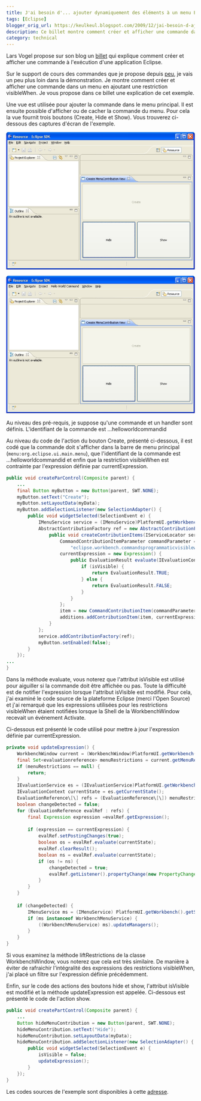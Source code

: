 ```yaml
---
title: J'ai besoin d'... ajouter dynamiquement des éléments à un menu Eclipse
tags: [Eclipse]
blogger_orig_url: https://keulkeul.blogspot.com/2009/12/jai-besoin-d-ajouter-dynamiquement-des.html
description: Ce billet montre comment créer et afficher une commande dans un menu en ajoutant une restriction visibleWhen.
category: technical
---
```


Lars Vogel propose sur son blog un [billet](http://www.vogella.de/blog/2009/12/03/commands-menu-runtime/) qui explique comment créer et afficher une commande à l'exécution d'une application Eclipse.

Sur le support de cours des commandes que je propose depuis [peu](http://keulkeul.blogspot.com/2009/11/introduction-la-construction-de.html), je vais un peu plus loin dans la démonstration. Je montre comment créer et afficher une commande dans un menu en ajoutant une restriction visibleWhen. Je vous propose dans ce billet une explication de cet exemple.

Une vue est utilisée pour ajouter la commande dans le menu principal. Il est ensuite possible d'afficher ou de cacher la commande du menu. Pour cela la vue fournit trois boutons (Create, Hide et Show). Vous trouverez ci-dessous des captures d'écran de l'exemple.  

![/images/hidedynamiccommand.jpg](/images/hidedynamiccommand.jpg)
  
![/images/showdynamiccommand.jpg](/images/showdynamiccommand.jpg)

Au niveau des pré-requis, je suppose qu'une commande et un handler sont définis. L'identifiant de la commande est ...helloworldcommandid  
  
Au niveau du code de l'action du bouton Create, présenté ci-dessous, il est codé que la commande doit s'afficher dans la barre de menu principal (`menu:org.eclipse.ui.main.menu`), que l'identifiant de la commande est ...helloworldcommandid et enfin que la restriction visibleWhen est contrainte par l'expression définie par currentExpression.  

```java
public void createParControl(Composite parent) {  
    ...  
    final Button myButton = new Button(parent, SWT.NONE);  
    myButton.setText("Create");  
    myButton.setLayoutData(myData);  
    myButton.addSelectionListener(new SelectionAdapter() {  
        public void widgetSelected(SelectionEvent e) {  
            IMenuService service = (IMenuService)PlatformUI.getWorkbench().getService(IMenuService.class);  
            AbstractContributionFactory ref = new AbstractContributionFactory("menu:org.eclipse.ui.main.menu", null) {  
                public void createContributionItems(IServiceLocator serviceLocator, IContributionRoot additions) {  
                    CommandContributionItemParameter commandParameter = new CommandContributionItemParameter(serviceLocator, "contributionitem",  
                        "eclipse.workbench.commandsprogrammaticvisiblewhenexamples.helloworldcommandid" CommandContributionItem.STYLE\_PUSH);
                    currentExpression = new Expression() {  
                        public EvaluationResult evaluate(IEvaluationContext context) throws CoreException {  
                            if (isVisible) {  
                                return EvaluationResult.TRUE;  
                            } else {  
                                return EvaluationResult.FALSE;  
                            } 
                        }  
                    };  
                    item = new CommandContributionItem(commandParameter);  
                    additions.addContributionItem(item, currentExpression);  
                }  
            };  
            service.addContributionFactory(ref);  
            myButton.setEnabled(false);  
        }  
    });  
...  
}
```

Dans la méthode evaluate, vous noterez que l'attribut isVisible est utilisé pour aiguiller si la commande doit être affichée ou pas. Toute la difficulté est de notifier l'expression lorsque l'attribut isVisible est modifié. Pour cela, j'ai examiné le code source de la plateforme Eclipse (merci l'Open Source) et j'ai remarqué que les expressions utilisées pour les restrictions visibleWhen étaient notifiées lorsque la Shell de la WorkbenchWindow recevait un événement Activate.  
  
Ci-dessous est présenté le code utilisé pour mettre à jour l'expression définie par currentExpression.  

```java
private void updateExpression() {  
    WorkbenchWindow current = (WorkbenchWindow)PlatformUI.getWorkbench().getActiveWorkbenchWindow();  
    final Set<evaluationreference> menuRestrictions = current.getMenuRestrictions();  
    if (menuRestrictions == null) {
        return;
    }  
    IEvaluationService es = (IEvaluationService)PlatformUI.getWorkbench().getService(IEvaluationService.class);  
    IEvaluationContext currentState = es.getCurrentState();  
    EvaluationReference\[\] refs = (EvaluationReference\[\]) menuRestrictions.toArray(new EvaluationReference\[menuRestrictions.size()\]);  
    boolean changeDetected = false;  
    for (EvaluationReference evalRef : refs) {  
        final Expression expression =evalRef.getExpression();  
  
        if (expression == currentExpression) {  
            evalRef.setPostingChanges(true);  
            boolean os = evalRef.evaluate(currentState);  
            evalRef.clearResult();  
            boolean ns = evalRef.evaluate(currentState);  
            if (os != ns) {  
                changeDetected = true;  
                evalRef.getListener().propertyChange(new PropertyChangeEvent(evalRef, evalRef.getProperty(), valueOf(os), valueOf(ns)));  
            }  
        }  
    }  
  
    if (changeDetected) {  
        IMenuService ms = (IMenuService) PlatformUI.getWorkbench().getService(IMenuService.class);  
        if (ms instanceof WorkbenchMenuService) {  
            ((WorkbenchMenuService) ms).updateManagers();  
        }  
    }  
}
```

Si vous examinez la méthode liftRestrictions de la classe WorkbenchWindow, vous noterez que cela est très similaire. De manière à éviter de rafraichir l'intégralité des expressions des restrictions visibleWhen, j'ai placé un filtre sur l'expression définie précédemment.  
  
Enfin, sur le code des actions des boutons hide et show, l'attribut isVisible est modifié et la méthode updateExpression est appelée. Ci-dessous est présenté le code de l'action show.

```java
public void createPartControl(Composite parent) {  
    ...  
    Button hideMenuContribution = new Button(parent, SWT.NONE);  
    hideMenuContribution.setText("Hide");  
    hideMenuContribution.setLayoutData(myData);  
    hideMenuContribution.addSelectionListener(new SelectionAdapter() {  
        public void widgetSelected(SelectionEvent e) {  
            isVisible = false;  
            updateExpression();  
        }  
    });  
}
```

Les codes sources de l'exemple sont disponibles à cette [adresse](/files/commandsprogrammaticvisiblewhenexamples.zip).